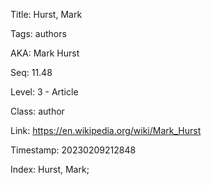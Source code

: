 Title:  Hurst, Mark

Tags:   authors

AKA:    Mark Hurst

Seq:    11.48

Level:  3 - Article

Class:  author

Link:   https://en.wikipedia.org/wiki/Mark_Hurst

Timestamp: 20230209212848

Index:  Hurst, Mark; 
